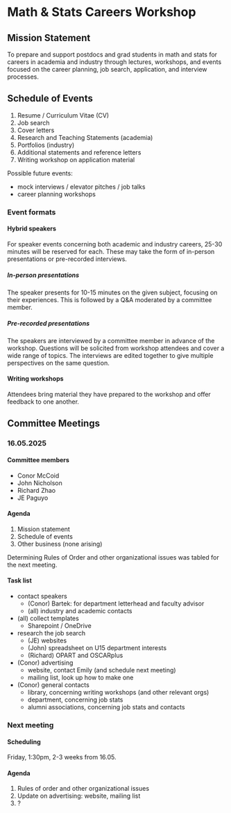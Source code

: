 # Math & Stats Careers Workshop

## Mission Statement

To prepare and support postdocs and grad students in math and stats for careers in academia and industry through lectures, workshops, and events focused on the career planning, job search, application, and interview processes.

## Schedule of Events

1. Resume / Curriculum Vitae (CV)
2. Job search
3. Cover letters
4. Research and Teaching Statements (academia)
5. Portfolios (industry)
6. Additional statements and reference letters
7. Writing workshop on application material

Possible future events:
- mock interviews / elevator pitches / job talks
- career planning workshops

### Event formats

#### Hybrid speakers

For speaker events concerning both academic and industry careers,
25-30 minutes will be reserved for each.
These may take the form of in-person presentations or pre-recorded interviews.

##### In-person presentations

The speaker presents for 10-15 minutes on the given subject, focusing on their experiences.
This is followed by a Q&A moderated by a committee member.

##### Pre-recorded presentations

The speakers are interviewed by a committee member in advance of the workshop.
Questions will be solicited from workshop attendees and cover a wide range of topics.
The interviews are edited together to give multiple perspectives on the same question.

#### Writing workshops

Attendees bring material they have prepared to the workshop and offer feedback to one another.

## Committee Meetings

### 16.05.2025

#### Committee members

- Conor McCoid
- John Nicholson
- Richard Zhao
- JE Paguyo

#### Agenda

1. Mission statement
2. Schedule of events
3. Other business (none arising)

Determining Rules of Order and other organizational issues was tabled for the next meeting.

#### Task list

- contact speakers
  - (Conor) Bartek: for department letterhead and faculty advisor
  - (all) industry and academic contacts
- (all) collect templates
  - Sharepoint / OneDrive
- research the job search
  - (JE) websites
  - (John) spreadsheet on U15 department interests
  - (Richard) OPART and OSCARplus
- (Conor) advertising
  - website, contact Emily (and schedule next meeting)
  - mailing list, look up how to make one
- (Conor) general contacts
  - library, concerning writing workshops (and other relevant orgs)
  - department, concerning job stats
  - alumni associations, concerning job stats and contacts

### Next meeting

#### Scheduling

Friday, 1:30pm, 2-3 weeks from 16.05.

#### Agenda

1. Rules of order and other organizational issues
2. Update on advertising: website, mailing list
3. ?